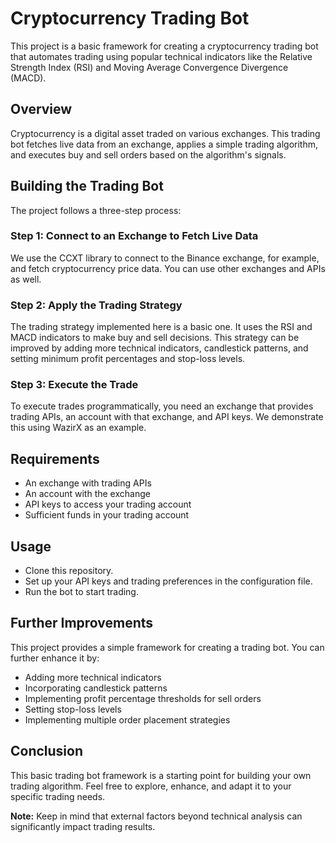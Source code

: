 # Cryptocurrency Trading Bot

This project is a basic framework for creating a cryptocurrency trading bot that automates trading using popular technical indicators like the Relative Strength Index (RSI) and Moving Average Convergence Divergence (MACD).

## Overview

Cryptocurrency is a digital asset traded on various exchanges. This trading bot fetches live data from an exchange, applies a simple trading algorithm, and executes buy and sell orders based on the algorithm's signals.

## Building the Trading Bot

The project follows a three-step process:

### Step 1: Connect to an Exchange to Fetch Live Data

We use the CCXT library to connect to the Binance exchange, for example, and fetch cryptocurrency price data. You can use other exchanges and APIs as well.

### Step 2: Apply the Trading Strategy

The trading strategy implemented here is a basic one. It uses the RSI and MACD indicators to make buy and sell decisions. This strategy can be improved by adding more technical indicators, candlestick patterns, and setting minimum profit percentages and stop-loss levels.

### Step 3: Execute the Trade

To execute trades programmatically, you need an exchange that provides trading APIs, an account with that exchange, and API keys. We demonstrate this using WazirX as an example.

## Requirements

- An exchange with trading APIs
- An account with the exchange
- API keys to access your trading account
- Sufficient funds in your trading account

## Usage

- Clone this repository.
- Set up your API keys and trading preferences in the configuration file.
- Run the bot to start trading.

## Further Improvements

This project provides a simple framework for creating a trading bot. You can further enhance it by:

- Adding more technical indicators
- Incorporating candlestick patterns
- Implementing profit percentage thresholds for sell orders
- Setting stop-loss levels
- Implementing multiple order placement strategies

## Conclusion

This basic trading bot framework is a starting point for building your own trading algorithm. Feel free to explore, enhance, and adapt it to your specific trading needs.

**Note:** Keep in mind that external factors beyond technical analysis can significantly impact trading results.



